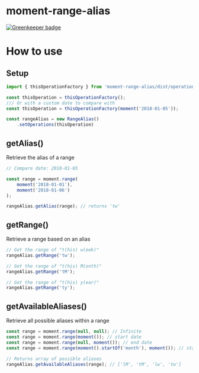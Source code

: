 # moment-range-alias

[![Greenkeeper badge](https://badges.greenkeeper.io/Dyljyn/moment-range-alias.svg)](https://greenkeeper.io/)


# How to use

## Setup

```js
import { thisOperationFactory } from 'moment-range-alias/dist/operations';

const thisOperation = thisOperationFactory();
/// Or with a custom date to compare with
const thisOperation = thisOperationFactory(moment('2018-01-05'));

const rangeAlias = new RangeAlias()
    .setOperations(thisOperation)
```

## getAlias()

Retrieve the alias of a range

```js
// Compare date: 2018-01-05

const range = moment.range(
    moment('2018-01-01'),
    moment('2018-01-06')
);

rangeAlias.getAlias(range); // returns 'tw'
```

## getRange()

Retrieve a range based on an alias

```js
// Get the range of "t(his) w(eek)"
rangeAlias.getRange('tw');

// Get the range of "t(his) M(onth)"
rangeAlias.getRange('tM');

// Get the range of "t(his) y(ear)"
rangeAlias.getRange('ty');
```


## getAvailableAliases()

Retrieve all possible aliases within a range

```js
const range = moment.range(null, null); // Infinite
const range = moment.range(moment()); // start date
const range = moment.range(null, moment()); // end date
const range = moment.range(moment().startOf('month'), moment()); // start + end date

// Returns array of possible aliases
rangeAlias.getAvailableAliases(range); // ['lM', 'tM', 'lw', 'tw']
```
